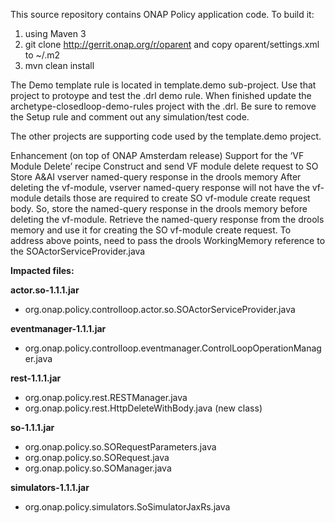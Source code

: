 This source repository contains ONAP Policy application code. To build it:
1. using Maven 3
2. git clone http://gerrit.onap.org/r/oparent and copy
oparent/settings.xml to ~/.m2
3. mvn clean install

The Demo template rule is located in template.demo sub-project. Use that project to protoype and test the .drl demo rule. When finished update the archetype-closedloop-demo-rules project with the .drl. Be sure to remove the Setup rule and comment out any simulation/test code.

The other projects are supporting code used by the template.demo project.

Enhancement (on top of ONAP Amsterdam release)
Support for the ‘VF Module Delete’ recipe
Construct and send VF module delete request to SO
Store A&AI vserver named-query response in the drools memory
After deleting the vf-module, vserver named-query response will not have the vf-module details those are required to create SO vf-module create request body. So, store the named-query response in the drools memory before deleting the vf-module.
Retrieve the named-query response from the drools memory and use it for creating the SO vf-module create request.
To address above points, need to pass the drools WorkingMemory reference to the SOActorServiceProvider.java

**Impacted files:**

**actor.so-1.1.1.jar**
- org.onap.policy.controlloop.actor.so.SOActorServiceProvider.java

**eventmanager-1.1.1.jar**
- org.onap.policy.controlloop.eventmanager.ControlLoopOperationManager.java

**rest-1.1.1.jar**
- org.onap.policy.rest.RESTManager.java
- org.onap.policy.rest.HttpDeleteWithBody.java (new class)

**so-1.1.1.jar**
- org.onap.policy.so.SORequestParameters.java
- org.onap.policy.so.SORequest.java
- org.onap.policy.so.SOManager.java

**simulators-1.1.1.jar**
- org.onap.policy.simulators.SoSimulatorJaxRs.java
